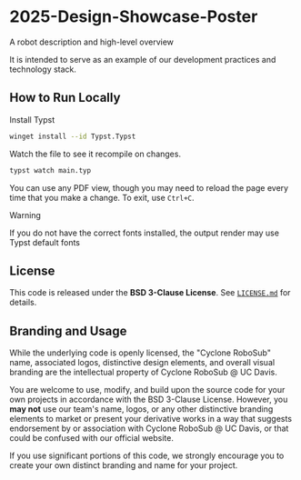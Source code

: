 # 2025-Design-Showcase-Poster
A robot description and high-level overview


It is intended to serve as an example of our development practices and technology stack.

## How to Run Locally
Install Typst
```bash
winget install --id Typst.Typst
```
Watch the file to see it recompile on changes.
```bash
typst watch main.typ
```
You can use any PDF view, though you may need to reload the page every time that you make a change.
To exit, use `Ctrl+C`.

> [!Warning]
> If you do not have the correct fonts installed, the output render may use Typst default fonts

## License
This code is released under the **BSD 3-Clause License**. See [`LICENSE.md`](LICENSE.md) for details.
## Branding and Usage
While the underlying code is openly licensed, the "Cyclone RoboSub" name, associated logos, distinctive design elements, and overall visual branding are the intellectual property of Cyclone RoboSub @ UC Davis.

You are welcome to use, modify, and build upon the source code for your own projects in accordance with the BSD 3-Clause License. However, you **may not** use our team's name, logos, or any other distinctive branding elements to market or present your derivative works in a way that suggests endorsement by or association with Cyclone RoboSub @ UC Davis, or that could be confused with our official website.

If you use significant portions of this code, we strongly encourage you to create your own distinct branding and name for your project.

